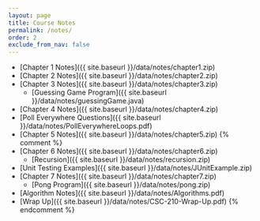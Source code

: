 ```yaml
---
layout: page
title: Course Notes 
permalink: /notes/
order: 2
exclude_from_nav: false
---
```

* [Chapter 1 Notes]({{ site.baseurl }}/data/notes/chapter1.zip)
* [Chapter 2 Notes]({{ site.baseurl }}/data/notes/chapter2.zip)
* [Chapter 3 Notes]({{ site.baseurl }}/data/notes/chapter3.zip)
    * [Guessing Game Program]({{ site.baseurl }}/data/notes/guessingGame.java)
* [Chapter 4 Notes]({{ site.baseurl }}/data/notes/chapter4.zip)
* [Poll Everywhere Questions]({{ site.baseurl }}/data/notes/PollEverywhereLoops.pdf)
* [Chapter 5 Notes]({{ site.baseurl }}/data/notes/chapter5.zip)
{% comment %}
* [Chapter 6 Notes]({{ site.baseurl }}/data/notes/chapter6.zip)
    * [Recursion]({{ site.baseurl }}/data/notes/recursion.zip)
* [Unit Testing Examples]({{ site.baseurl }}/data/notes/JUnitExample.zip)
* [Chapter 7 Notes]({{ site.baseurl }}/data/notes/chapter7.zip)
	* [Pong Program]({{ site.baseurl }}/data/notes/pong.zip)
* [Algorithm Notes]({{ site.baseurl }}/data/notes/Algorithms.pdf)
* [Wrap Up]({{ site.baseurl }}/data/notes/CSC-210-Wrap-Up.pdf)
{% endcomment %}
